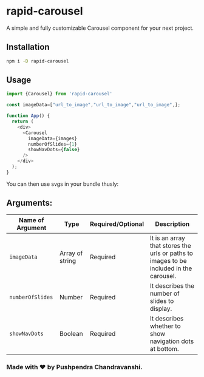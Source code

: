 # rapid-carousel

A simple and fully customizable Carousel component for your next project.

## Installation

```bash
npm i -D rapid-carousel
```

## Usage

```js
import {Carousel} from 'rapid-carousel'

const imageData=["url_to_image","url_to_image","url_to_image",];

function App() {
  return (
    <div>
      <Carousel
        imageData={images}
        numberOfSlides={1}
        showNavDots={false}
      />
    </div>
  );
}
```

You can then use svgs in your bundle thusly:

## Arguments:
| Name of Argument | Type   | Required/Optional | Description                               |
|------------------|--------|-------------------|-------------------------------------------|
| `imageData`       | Array of string | Required         | It is an array that stores the urls or paths to images to be included in the carousel.        |
| `numberOfSlides`  | Number | Required         | It describes the number of slides to display.      |
| `showNavDots`     | Boolean| Required         | It describes whether to show navigation dots at bottom.        |




### Made with ❤️ by Pushpendra Chandravanshi.
